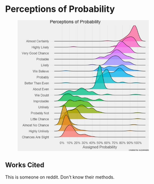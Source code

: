 # Perceptions of Probability

<figure><img src="../.gitbook/assets/image (828).png" alt=""><figcaption></figcaption></figure>

## Works Cited

This is someone on reddit. Don't know their methods.
